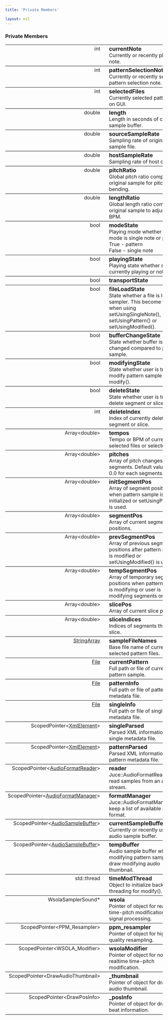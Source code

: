 ```yaml
---
title: 'Private Members'

layout: nil
---
```


<style>
    table {
        width: 100%;
    }
    tr {
        border-top: 1px solid black;
        border-bottom: 1px solid black;
    }
    table tr td:nth-child(1) {
        width: 20%;
        vertical-align: top;
        text-align: right;
    }
    table tr td:nth-child(2) {
        width: 80%;
        vertical-align: top;
        padding-left: 20px;
    }
    table tr td:nth-child(2)::first-line {
        font-weight: bold;
        font-size: 110%;
    }
</style>

### Private Members
<table>
    <tr>
        <td> int </td>
        <td> currentNote <br>
        Currently or recently played note.
        </td>
    </tr>
    <tr>
        <td> int </td>
        <td> patternSelectionNote <br>
        Currently or recently selected pattern selection note.
        </td>
    </tr>
    <tr>
        <td> int </td>
        <td> selectedFiles <br>
        Currently selected pattern files on GUI.
        </td>
    </tr>
    <tr>
        <td> double </td>
        <td> length <br>
        Length in seconds of current sample buffer.
        </td>
    </tr>
    <tr>
        <td> double </td>
        <td> sourceSampleRate <br>
        Sampling rate of original sample file.
        </td>
    </tr>
    <tr>
        <td> double </td>
        <td> hostSampleRate <br>
        Sampling rate of host or DAW.
        </td>
    </tr>
    <tr>
        <td> double </td>
        <td> pitchRatio <br>
        Global pitch ratio compared to original sample for pitch bending.
        </td>
    </tr>
    <tr>
        <td> double </td>
        <td> lengthRatio <br>
        Global length ratio compared to original sample to adjust to host BPM.
        </td>
    </tr>
    <tr>
        <td> bool </td>
        <td> modeState <br>
        Playing mode whether current mode is single note or pattern.
        <br> True - pattern
        <br> False - single note
        </td>
    </tr>
    <tr>
        <td> bool </td>
        <td> playingState <br>
        Playing state whether sample is currently playing or not.
        </td>
    </tr>
    <tr>
        <td> bool </td>
        <td> transportState <br>
        </td>
    </tr>
    <tr>
        <td> bool </td>
        <td> fileLoadState <br>
        State whether a file is loaded to sampler. This become true when using setUsingSingleNote(), setUsingPattern() or setUsingModified().
        </td>
    </tr>
    <tr>
        <td> bool </td>
        <td> bufferChangeState <br>
        State whether buffer is changed compared to previous sample. 
        </td>
    </tr>
    <tr>
        <td> bool </td>
        <td> modifyingState <br>
        State whether user is trying to modify pattern sample or using modify().
        </td>
    </tr>
    <tr>
        <td> bool </td>
        <td> deleteState <br>
        State whether user is trying to delete segment or slice.
        </td>
    </tr>
    <tr>
        <td> int </td>
        <td> deleteIndex <br>
        Index of currently deleting segment or slice.
        </td>
    </tr>
    <tr>
        <td> Array&lt;double&gt; </td>
        <td> tempos <br>
        Tempo or BPM of currently selected files or selectedFiles.
        </td>
    </tr>
    <tr>
        <td> Array&lt;double&gt; </td>
        <td> pitches <br>
        Array of pitch changes of segments. Default values are 0.0 for each segments.
        </td>
    </tr>
    <tr>
        <td> Array&lt;double&gt; </td>
        <td> initSegmentPos <br>
        Array of segment positions when pattern sample is initialized or setUsingPattern() is used.
        </td>
    </tr>
    <tr>
        <td> Array&lt;double&gt; </td>
        <td> segmentPos <br>
        Array of current segment positions.
        </td>
    </tr>
    <tr>
        <td> Array&lt;double&gt; </td>
        <td> prevSegmentPos <br>
        Array of previous segment positions after pattern sample is modified or setUsingModified() is used.
        </td>
    </tr>
    <tr>
        <td> Array&lt;double&gt; </td>
        <td> tempSegmentPos <br>
        Array of temporary segment positions when pattern sample is modifying or user is modifying segments on GUI.
        </td>
    </tr>
    <tr>
        <td> Array&lt;double&gt; </td>
        <td> slicePos <br>
        Array of current slice positions.
        </td>
    </tr>
    <tr>
        <td> Array&lt;double&gt; </td>
        <td> sliceIndices <br>
        Indices of segments that are slice.
        </td>
    </tr>
    <tr>
        <td> <a href="https://docs.juce.com/master/classStringArray.html">StringArray</a> </td>
        <td> sampleFileNames <br>
        Base file name of currently selected pattern files.
        </td>
    </tr>
    <tr>
        <td> <a href="https://docs.juce.com/master/classFile.html">File</a> </td>
        <td> currentPattern <br>
        Full path or file of current pattern sample. 
        </td>
    </tr>
    <tr>
        <td> <a href="https://docs.juce.com/master/classFile.html">File</a> </td>
        <td> patternInfo <br>
        Full path or file of pattern metadata file.
        </td>
    </tr>
    <tr>
        <td> <a href="https://docs.juce.com/master/classFile.html">File</a> </td>
        <td> singleInfo <br>
        Full path or file of single metadata file.
        </td>
    </tr>
    <tr>
        <td> ScopedPointer&lt;<a href="https://docs.juce.com/master/classXmlElement.html">XmlElement</a>&gt; </td>
        <td> singleParsed <br>
        Parsed XML information of single metadata file. 
        </td>
    </tr>
    <tr>
        <td> ScopedPointer&lt;<a href="https://docs.juce.com/master/classXmlElement.html">XmlElement</a>&gt; </td>
        <td> patternParsed <br>
        Parsed XML information of pattern metadata file. 
        </td>
    </tr>
    <tr>
        <td> ScopedPointer&lt;<a href="https://docs.juce.com/master/classAudioFormatReader.html">AudioFormatReader</a>&gt; </td>
        <td> reader <br>
        Juce::AudioFormatReader to read samples from an audio file stream. 
        </td>
    </tr>
    <tr>
        <td> ScopedPointer&lt;<a href="https://docs.juce.com/master/classAudioFormatManager.html">AudioFormatManager</a>&gt; </td>
        <td> formatManager <br>
        Juce::AudioFormatManager to keep a list of available audio format.
        </td>
    </tr>
    <tr>
        <td> ScopedPointer&lt;<a href="https://docs.juce.com/master/group__juce__audio__basics-buffers.html#gab339ebab0d3b10c91c0d47c8fd2e50d2">AudioSampleBuffer</a>&gt; </td>
        <td> currentSampleBuffer <br>
        Currently or recently using audio sample buffer.
        </td>
    </tr>
    <tr>
        <td> ScopedPointer&lt;<a href="https://docs.juce.com/master/group__juce__audio__basics-buffers.html#gab339ebab0d3b10c91c0d47c8fd2e50d2">AudioSampleBuffer</a>&gt; </td>
        <td> tempBuffer <br>
        Audio sample buffer when modifying pattern sample to draw modifying audio thumbnail.
        </td>
    </tr>
    <tr>
        <td> std::thread </td>
        <td> timeModThread <br>
        Object to initialize back-threading for modify().
        </td>
    </tr>
    <tr>
        <td> WsolaSamplerSound* </td>
        <td> wsola <br>
        Pointer of object for realtime time-pitch modification or signal processing.
        </td>
    </tr>
    <tr>
        <td> ScopedPointer&lt;PPM_Resampler&gt; </td>
        <td> ppm_resampler <br>
        Pointer of object for high quality resampling.
        </td>
    </tr>
    <tr>
        <td> ScopedPointer&lt;WSOLA_Modifier&gt; </td>
        <td> wsolaModifier <br>
        Pointer of object for non-realtime time-pitch modification.
        </td>
    </tr>
    <tr>
        <td> ScopedPointer&lt;DrawAudioThumbnail&gt; </td>
        <td> _thumbnail <br>
        Pointer of object for drawing audio thumbnail.
        </td>
    </tr>
    <tr>
        <td> ScopedPointer&lt;DrawPosInfo&gt; </td>
        <td> _posInfo <br>
        Pointer of object for drawing beat information.
        </td>
    </tr>
</table>
